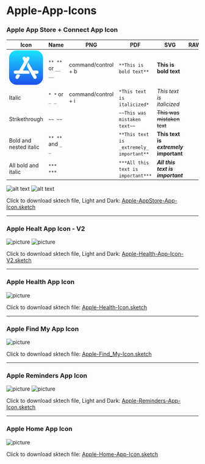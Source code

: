 # Apple-App-Icons

### Apple App Store + Connect App Icon
<body>
    <table>
        <thead>
            <tr>
                <th>Icon</th>
                <th>Name</th>
                <th>PNG</th>
                <th>PDF</th>
                <th>SVG</th>
                <th>RAW</th>
            </tr>
        </thead>
        <tbody>
            <tr>
                <td><img src="App Icon/Apple/AppStore.png" alt="App Store" width="100px"></td>
                <td><code>** **</code> or <code>__ __</code></td>
                <td>command/control + b</td>
                <td><code>**This is bold text**</code></td>
                <td><strong>This is bold text</strong></td>
            </tr>
            <tr>
                <td>Italic</td>
                <td><code>* *</code> or <code>_ _</code></td>
                <td>command/control + i</td>
                <td><code>*This text is italicized*</code></td>
                <td><em>This text is italicized</em></td>
            </tr>
            <tr>
                <td>Strikethrough</td>
                <td><code>~~ ~~</code></td>
                <td>
                </td>
                <td><code>~~This was mistaken text~~</code></td>
                <td><del>This was mistaken text</del></td>
            </tr>
            <tr>
                <td>Bold and nested italic</td>
                <td><code>** **</code> and <code>_ _</code></td>
                <td>
                </td>
                <td><code>**This text is _extremely_ important**</code></td>
                <td><strong>This text is <em>extremely</em> important</strong></td>
            </tr>
            <tr>
                <td>All bold and italic</td>
                <td><code>*** ***</code></td>
                <td>
                </td>
                <td><code>***All this text is important***</code></td>
                <td><strong><em>All this text is important</em></strong></td>
            </tr>
        </tbody>
    </table>
</body>

<img src="https://cdn.dribbble.com/users/4311202/screenshots/10493467/media/8be8d109b33bdba2983d8ba98138f7af.jpg" alt="alt text" height="300">
<img src="https://cdn.dribbble.com/users/4311202/screenshots/10493489/media/d196b9057dcd175ab7ec7c82848abfb8.jpg" alt="alt text" height="300">

Click to download sktech file, Light and Dark: [Apple-AppStore-App-Icon.sketch](https://github.com/aroundsketch/Apple-App-Icons/raw/master/Apple-AppStore-App-Icon.sketch)

---

### Apple Healt App Icon - V2

![picture](https://cdn.dribbble.com/users/4311202/screenshots/10493042/media/d65303857d15cda5630af727d44b829a.jpg)
![picture](https://cdn.dribbble.com/users/4311202/screenshots/10493117/media/f3decf3fbc5b8288fa21fbc0d5f1a09c.jpg)

Click to download sktech file, Light and Dark: [Apple-Health-App-Icon-V2.sketch](https://github.com/aroundsketch/Apple-App-Icons/raw/master/Apple-Health-App-Icon-V2.sketch)

---

### Apple Health App Icon

![picture](https://cdn.dribbble.com/users/4311202/screenshots/10487425/media/18ef6ecc5eb4466e6fda2b97746dfe4c.jpg)

Click to download sktech file: [Apple-Health-Icon.sketch](https://github.com/aroundsketch/Apple-App-Icons/raw/master/Apple-Health-App-Icon.sketch)

---

### Apple Find My App Icon

![picture](https://cdn.dribbble.com/users/4311202/screenshots/10480194/media/a7f1d94f0bc8a0673db6a7b1d513ed77.jpg)

Click to download sktech file: [Apple-Find_My-Icon.sketch](https://github.com/aroundsketch/Apple-App-Icons/raw/master/Apple-Find_My-App-Icon.sketch)

---

### Apple Reminders App Icon

![picture](https://cdn.dribbble.com/users/4311202/screenshots/10343311/media/7e2db41e078fc0ba215b868f958eee8d.jpg)
![picture](https://cdn.dribbble.com/users/4311202/screenshots/10344054/media/9eaaf68eeb893c150a09c92bff302f19.jpg) 

Click to download sktech file, Light and Dark: [Apple-Reminders-App-Icon.sketch](https://github.com/aroundsketch/Apple-App-Icons/raw/master/Apple-Reminders-App-Icon.sketch)

---

### Apple Home App Icon

![picture](https://cdn.dribbble.com/users/4311202/screenshots/10285104/media/62e05fe6ea69d62ac01bdd36af516f7b.jpg)

Click to download sktech file: [Apple-Home-App-Icon.sketch](https://github.com/aroundsketch/Apple-App-Icons/raw/master/Apple-Home-App-Icon.sketch)
